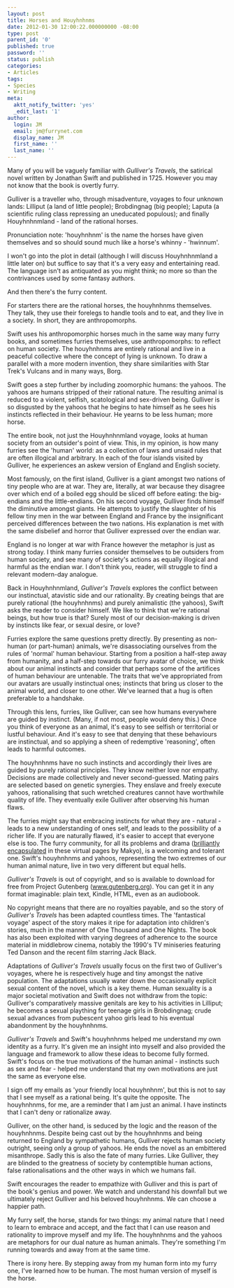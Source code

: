 ```yaml
---
layout: post
title: Horses and Houyhnhnms
date: 2012-01-30 12:00:22.000000000 -08:00
type: post
parent_id: '0'
published: true
password: ''
status: publish
categories:
- Articles
tags:
- Species
- Writing
meta:
  aktt_notify_twitter: 'yes'
  _edit_last: '1'
author:
  login: JM
  email: jm@furrynet.com
  display_name: JM
  first_name: ''
  last_name: ''
---
```

<p>Many of you will be vaguely familiar with <em>Gulliver's Travels</em>, the satirical novel written by Jonathan Swift and published in 1725. However you may not know that the book is overtly furry.</p>
<p>Gulliver is a traveller who, through misadventure, voyages to four unknown lands: Lilliput (a land of little people); Brobdingnag (big people); Laputa (a scientific ruling class repressing an uneducated populous); and finally Houyhnhnmland - land of the rational horses.</p>
<p>Pronunciation note: 'houyhnhnm' is the name the horses have given themselves and so should sound much like a horse's whinny - 'hwinnum'.</p>
<p>I won't go into the plot in detail (although I will discuss Houyhnhnmland a little later on) but suffice to say that it's a very easy and entertaining read. The language isn't as antiquated as you might think; no more so than the contrivances used by some fantasy authors.</p>
<p>And then there's the furry content.</p>
<!--more-->
<p>For starters there are the rational horses, the houyhnhnms themselves. They talk, they use their forelegs to handle tools and to eat, and they live in a society. In short, they are anthropomorphs.</p>
<p>Swift uses his anthropomorphic horses much in the same way many furry books, and sometimes furries themselves, use anthropomorphs: to reflect on human society. The houyhnhnms are entirely rational and live in a peaceful collective where the concept of lying is unknown. To draw a parallel with a more modern invention, they share similarities with Star Trek's Vulcans and in many ways, Borg.</p>
<p>Swift goes a step further by including zoomorphic humans: the yahoos. The yahoos are humans stripped of their rational nature. The resulting animal is reduced to a violent, selfish, scatological and sex-driven being. Gulliver is so disgusted by the yahoos that he begins to hate himself as he sees his instincts reflected in their behaviour. He yearns to be less human; more horse.</p>
<p>The entire book, not just the Houyhnhnmland voyage, looks at human society from an outsider's point of view. This, in my opinion, is how many furries see the 'human' world: as a collection of laws and unsaid rules that are often illogical and arbitrary. In each of the four islands visited by Gulliver, he experiences an askew version of England and English society.</p>
<p>Most famously, on the first island, Gulliver is a giant amongst two nations of tiny people who are at war. They are, literally, at war because they disagree over which end of a boiled egg should be sliced off before eating: the big-endians and the little-endians. On his second voyage, Gulliver finds himself the diminutive amongst giants. He attempts to justify the slaughter of his fellow tiny men in the war between England and France by the insignificant perceived differences between the two nations. His explanation is met with the same disbelief and horror that Gulliver expressed over the endian war.</p>
<p>England is no longer at war with France however the metaphor is just as strong today. I think many furries consider themselves to be outsiders from human society, and see many of society's actions as equally illogical and harmful as the endian war. I don't think you, reader, will struggle to find a relevant modern-day analogue.</p>
<p>Back in Houyhnhnmland, <em>Gulliver's Travels</em> explores the conflict between our instinctual, atavistic side and our rationality. By creating beings that are purely rational (the houyhnhnms) and purely animalistic (the yahoos), Swift asks the reader to consider himself. We like to think that we're rational beings, but how true is that? Surely most of our decision-making is driven by instincts like fear, or sexual desire, or love?</p>
<p>Furries explore the same questions pretty directly. By presenting as non-human (or part-human) animals, we're disassociating ourselves from the rules of 'normal' human behaviour. Starting from a position a half-step away from humanity, and a half-step towards our furry avatar of choice, we think about our animal instincts and consider that perhaps some of the artifices of human behaviour are untenable. The traits that we've appropriated from our avatars are usually instinctual ones; instincts that bring us closer to the animal world, and closer to one other. We've learned that a hug is often preferable to a handshake.</p>
<p>Through this lens, furries, like Gulliver, can see how humans everywhere are guided by instinct. (Many, if not most, people would deny this.) Once you think of everyone as an animal, it's easy to see selfish or territorial or lustful behaviour. And it's easy to see that denying that these behaviours are instinctual, and so applying a sheen of redemptive 'reasoning', often leads to harmful outcomes.</p>
<p>The houyhnhnms have no such instincts and accordingly their lives are guided by purely rational principles. They know neither love nor empathy. Decisions are made collectively and never second-guessed. Mating pairs are selected based on genetic synergies. They enslave and freely execute yahoos, rationalising that such wretched creatures cannot have worthwhile quality of life. They eventually exile Gulliver after observing his human flaws.</p>
<p>The furries might say that embracing instincts for what they are - natural - leads to a new understanding of ones self, and leads to the possibility of a richer life. If you are naturally flawed, it's easier to accept that everyone else is too. The furry community, for all its problems and drama (<a href="http://www.adjectivespecies.com/tag/the-dramagogues/">brilliantly encapsulated</a> in these virtual pages by Makyo), is a welcoming and tolerant one. Swift's houyhnhnms and yahoos, representing the two extremes of our human animal nature, live in two very different but equal hells.</p>
<p><em>Gulliver's Travels</em> is out of copyright, and so is available to download for free from Project Gutenberg (<a href="http://www.gutenberg.org" target="_blank">www.gutenberg.org</a>). You can get it in any format imaginable: plain text, Kindle, HTML, even as an audiobook.</p>
<p>No copyright means that there are no royalties payable, and so the story of <em>Gulliver's Travels</em> has been adapted countless times. The 'fantastical voyage' aspect of the story makes it ripe for adaptation into children's stories, much in the manner of One Thousand and One Nights. The book has also been exploited with varying degrees of adherence to the source material in middlebrow cinema, notably the 1990's TV miniseries featuring Ted Danson and the recent film starring Jack Black.</p>
<p>Adaptations of <em>Gulliver's Travels</em> usually focus on the first two of Gulliver's voyages, where he is respectively huge and tiny amongst the native population. The adaptations usually water down the occasionally explicit sexual content of the novel, which is a key theme. Human sexuality is a major societal motivation and Swift does not withdraw from the topic: Gulliver's comparatively massive genitals are key to his activities in Lilliput; he becomes a sexual plaything for teenage girls in Brobdingnag; crude sexual advances from pubescent yahoo girls lead to his eventual abandonment by the houyhnhnms.</p>
<p><em>Gulliver's Travels</em> and Swift's houyhnhnms helped me understand my own identity as a furry. It's given me an insight into myself and also provided the language and framework to allow these ideas to become fully formed. Swift's focus on the true motivations of the human animal - instincts such as sex and fear - helped me understand that my own motivations are just the same as everyone else.</p>
<p>I sign off my emails as 'your friendly local houyhnhnm', but this is not to say that I see myself as a rational being. It's quite the opposite. The houyhnhnms, for me, are a reminder that I am just an animal. I have instincts that I can't deny or rationalize away.</p>
<p>Gulliver, on the other hand, is seduced by the logic and the reason of the houyhnhnms. Despite being cast out by the houyhnhnms and being returned to England by sympathetic humans, Gulliver rejects human society outright, seeing only a group of yahoos. He ends the novel as an embittered misanthrope. Sadly this is also the fate of many furries. Like Gulliver, they are blinded to the greatness of society by contemptible human actions, false rationalisations and the other ways in which we humans fail.</p>
<p>Swift encourages the reader to empathize with Gulliver and this is part of the book's genius and power. We watch and understand his downfall but we ultimately reject Gulliver and his beloved houyhnhnms. We can choose a happier path.</p>
<p>My furry self, the horse, stands for two things: my animal nature that I need to learn to embrace and accept, and the fact that I can use reason and rationality to improve myself and my life. The houyhnhnms and the yahoos are metaphors for our dual nature as human animals. They're something I'm running towards and away from at the same time.</p>
<p>There is irony here. By stepping away from my human form into my furry one, I've learned how to be human. The most human version of myself is the horse.</p>




